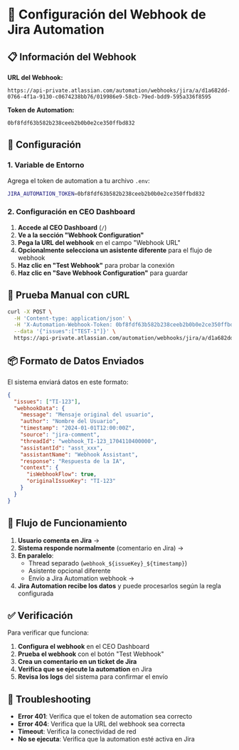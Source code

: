 # 🚀 Configuración del Webhook de Jira Automation

## 📋 Información del Webhook

**URL del Webhook:**
```
https://api-private.atlassian.com/automation/webhooks/jira/a/d1a682dd-0766-4f1a-9130-c0674238bb76/019986e9-58cb-79ed-bdd9-595a336f8595
```

**Token de Automation:**
```
0bf8fdf63b582b238ceeb2b0b0e2ce350ffbd832
```

## 🔧 Configuración

### 1. Variable de Entorno
Agrega el token de automation a tu archivo `.env`:

```bash
JIRA_AUTOMATION_TOKEN=0bf8fdf63b582b238ceeb2b0b0e2ce350ffbd832
```

### 2. Configuración en CEO Dashboard

1. **Accede al CEO Dashboard** (`/`)
2. **Ve a la sección "Webhook Configuration"**
3. **Pega la URL del webhook** en el campo "Webhook URL"
4. **Opcionalmente selecciona un asistente diferente** para el flujo de webhook
5. **Haz clic en "Test Webhook"** para probar la conexión
6. **Haz clic en "Save Webhook Configuration"** para guardar

## 🧪 Prueba Manual con cURL

```bash
curl -X POST \
  -H 'Content-type: application/json' \
  -H 'X-Automation-Webhook-Token: 0bf8fdf63b582b238ceeb2b0b0e2ce350ffbd832' \
  --data '{"issues":["TEST-1"]}' \
  https://api-private.atlassian.com/automation/webhooks/jira/a/d1a682dd-0766-4f1a-9130-c0674238bb76/019986e9-58cb-79ed-bdd9-595a336f8595
```

## 📦 Formato de Datos Enviados

El sistema enviará datos en este formato:

```json
{
  "issues": ["TI-123"],
  "webhookData": {
    "message": "Mensaje original del usuario",
    "author": "Nombre del Usuario",
    "timestamp": "2024-01-01T12:00:00Z",
    "source": "jira-comment",
    "threadId": "webhook_TI-123_1704110400000",
    "assistantId": "asst_xxx",
    "assistantName": "Webhook Assistant",
    "response": "Respuesta de la IA",
    "context": {
      "isWebhookFlow": true,
      "originalIssueKey": "TI-123"
    }
  }
}
```

## 🔄 Flujo de Funcionamiento

1. **Usuario comenta en Jira** → 
2. **Sistema responde normalmente** (comentario en Jira) →
3. **En paralelo**: 
   - Thread separado (`webhook_${issueKey}_${timestamp}`)
   - Asistente opcional diferente
   - Envío a Jira Automation webhook →
4. **Jira Automation recibe los datos** y puede procesarlos según la regla configurada

## ✅ Verificación

Para verificar que funciona:

1. **Configura el webhook** en el CEO Dashboard
2. **Prueba el webhook** con el botón "Test Webhook"
3. **Crea un comentario en un ticket de Jira**
4. **Verifica que se ejecute la automation** en Jira
5. **Revisa los logs** del sistema para confirmar el envío

## 🐛 Troubleshooting

- **Error 401**: Verifica que el token de automation sea correcto
- **Error 404**: Verifica que la URL del webhook sea correcta
- **Timeout**: Verifica la conectividad de red
- **No se ejecuta**: Verifica que la automation esté activa en Jira
